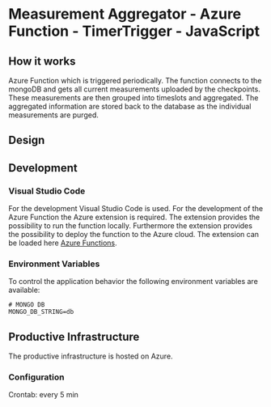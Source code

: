 # Measurement Aggregator - Azure Function - TimerTrigger - JavaScript

## How it works
Azure Function which is triggered periodically. The function connects to the mongoDB and gets all current measurements uploaded by the checkpoints. These measurements are then grouped into timeslots and aggregated. The aggregated information are stored back to the database as the individual measurements are purged.

## Design

## Development
### Visual Studio Code
For the development Visual Studio Code is used. For the development of the Azure Function the Azure extension is required. The extension provides the possibility to run the function locally. Furthermore the extension provides the possibility to deploy the function to the Azure cloud. The extension can be loaded here [Azure Functions](https://marketplace.visualstudio.com/items?itemName=ms-azuretools.vscode-azurefunctions).

### Environment Variables
To control the application behavior the following environment variables are available:

    # MONGO DB
    MONGO_DB_STRING=db

## Productive Infrastructure
The productive infrastructure is hosted on Azure.

### Configuration
Crontab: every 5 min
